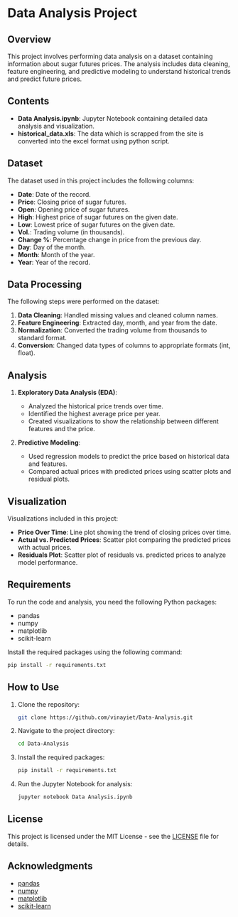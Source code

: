 # Data Analysis Project

## Overview

This project involves performing data analysis on a dataset containing information about sugar futures prices. The analysis includes data cleaning, feature engineering, and predictive modeling to understand historical trends and predict future prices.

## Contents

- **Data Analysis.ipynb**: Jupyter Notebook containing detailed data analysis and visualization.
- **historical_data.xls**: The data which is scrapped from the site is converted into the excel format using python script.


## Dataset

The dataset used in this project includes the following columns:

- **Date**: Date of the record.
- **Price**: Closing price of sugar futures.
- **Open**: Opening price of sugar futures.
- **High**: Highest price of sugar futures on the given date.
- **Low**: Lowest price of sugar futures on the given date.
- **Vol.**: Trading volume (in thousands).
- **Change %**: Percentage change in price from the previous day.
- **Day**: Day of the month.
- **Month**: Month of the year.
- **Year**: Year of the record.

## Data Processing

The following steps were performed on the dataset:

1. **Data Cleaning**: Handled missing values and cleaned column names.
2. **Feature Engineering**: Extracted day, month, and year from the date.
3. **Normalization**: Converted the trading volume from thousands to standard format.
4. **Conversion**: Changed data types of columns to appropriate formats (int, float).

## Analysis

1. **Exploratory Data Analysis (EDA)**:
   - Analyzed the historical price trends over time.
   - Identified the highest average price per year.
   - Created visualizations to show the relationship between different features and the price.

2. **Predictive Modeling**:
   - Used regression models to predict the price based on historical data and features.
   - Compared actual prices with predicted prices using scatter plots and residual plots.

## Visualization

Visualizations included in this project:
- **Price Over Time**: Line plot showing the trend of closing prices over time.
- **Actual vs. Predicted Prices**: Scatter plot comparing the predicted prices with actual prices.
- **Residuals Plot**: Scatter plot of residuals vs. predicted prices to analyze model performance.

## Requirements

To run the code and analysis, you need the following Python packages:

- pandas
- numpy
- matplotlib
- scikit-learn

Install the required packages using the following command:

```bash
pip install -r requirements.txt
```

## How to Use

1. Clone the repository:

    ```bash
    git clone https://github.com/vinayiet/Data-Analysis.git
    ```

2. Navigate to the project directory:

    ```bash
    cd Data-Analysis
    ```

3. Install the required packages:

    ```bash
    pip install -r requirements.txt
    ```

4. Run the Jupyter Notebook for analysis:

    ```bash
    jupyter notebook Data Analysis.ipynb
    ```

## License

This project is licensed under the MIT License - see the [LICENSE](LICENSE) file for details.

## Acknowledgments

- [pandas](https://pandas.pydata.org/)
- [numpy](https://numpy.org/)
- [matplotlib](https://matplotlib.org/)
- [scikit-learn](https://scikit-learn.org/)

